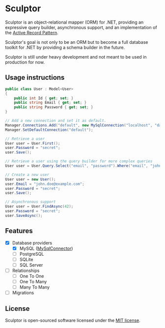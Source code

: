 # Sculptor

Sculptor is an object-relational mapper (ORM) for .NET, providing an expressive query builder, asynchronous support, and an implementation of the [Active Record Pattern](https://en.wikipedia.org/wiki/Active_record_pattern).

Sculptor's goal is not only to be an ORM but to become a full database toolkit for .NET by providing a schema builder in the future.

Sculptor is still under heavy development and not meant to be used in production for now.

## Usage instructions

```csharp
public class User : Model<User>
{
    public int Id { get; set; }
    public string Email { get; set; }
    public string Password { get; set; }
}

// Add a new connection and set it as default.
Manager.Connections.Add("default", new MySqlConnection("localhost", "database", "root", "secret"));
Manager.SetDefaultConnection("default");

// Retrieve a user
User user = User.First();
user.Password = "secret";
user.Save();

// Retrieve a user using the query builder for more complex queries
User user = User.Query.Select("email", "password").Where("email", "john.doe@example.com").First();

// Create a new user
User user = new User();
user.Email = "john.doe@example.com";
user.Password = "secret";
user.Save();

// Asynchronous support
User user = User.FindAsync(42);
user.Password = "secret";
user.SaveAsync();
```

## Features

- [x] Database providers
    - [x] MySQL ([MySqlConnector](https://mysqlconnector.net/))
    - [ ] PostgreSQL
    - [ ] SQLite
    - [ ] SQL Server
- [ ] Relationships
    - [ ] One To One
    - [ ] One To Many
    - [ ] Many To Many
- [ ] Migrations

## License

Sculptor is open-sourced software licensed under the [MIT license](https://opensource.org/licenses/MIT).